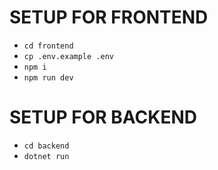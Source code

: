 # SETUP FOR FRONTEND
- `cd frontend`
- `cp .env.example .env`
- `npm i`
- `npm run dev`

# SETUP FOR BACKEND
- `cd backend`
- `dotnet run`